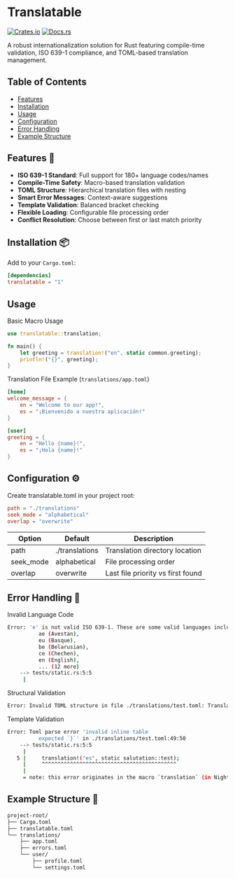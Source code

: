 # Translatable

[![Crates.io](https://img.shields.io/crates/v/translatable)](https://crates.io/crates/translatable)
[![Docs.rs](https://docs.rs/translatable/badge.svg)](https://docs.rs/translatable)

A robust internationalization solution for Rust featuring compile-time validation, ISO 639-1 compliance, and TOML-based translation management.

## Table of Contents

- [Features](#features)
- [Installation](#installation)
- [Usage](#usage)
- [Configuration](#configuration)
- [Error Handling](#error-handling)
- [Example Structure](#example-structure)

## Features 🚀

- **ISO 639-1 Standard**: Full support for 180+ language codes/names
- **Compile-Time Safety**: Macro-based translation validation
- **TOML Structure**: Hierarchical translation files with nesting
- **Smart Error Messages**: Context-aware suggestions
- **Template Validation**: Balanced bracket checking
- **Flexible Loading**: Configurable file processing order
- **Conflict Resolution**: Choose between first or last match priority

## Installation 📦

Add to your `Cargo.toml`:

```toml
[dependencies]
translatable = "1"
```

## Usage

Basic Macro Usage

```rust
use translatable::translation;

fn main() {
    let greeting = translation!("en", static common.greeting);
    println!("{}", greeting);
}
```

Translation File Example (`translations/app.toml`)

```toml
[home]
welcome_message = {
    en = "Welcome to our app!",
    es = "¡Bienvenido a nuestra aplicación!"
}

[user]
greeting = {
    en = "Hello {name}!",
    es = "¡Hola {name}!"
}
```

## Configuration ⚙️

Create translatable.toml in your project root:

```toml
path = "./translations"
seek_mode = "alphabetical"
overlap = "overwrite"
```

| Option    | Default        | Description                       |
| --------- | -------------- | --------------------------------- |
| path      | ./translations | Translation directory location    |
| seek_mode | alphabetical   | File processing order             |
| overlap   | overwrite      | Last file priority vs first found |

## Error Handling 🚨

Invalid Language Code

```sh
Error: 'e' is not valid ISO 639-1. These are some valid languages including 'e':
          ae (Avestan),
          eu (Basque),
          be (Belarusian),
          ce (Chechen),
          en (English),
          ... (12 more)
    --> tests/static.rs:5:5
     |
```

Structural Validation

```sh
Error: Invalid TOML structure in file ./translations/test.toml: Translation files must contain either nested tables or language translations, but not both at the same level.
```

Template Validation

```sh
Error: Toml parse error 'invalid inline table
          expected `}`' in ./translations/test.toml:49:50
    --> tests/static.rs:5:5
     |
   5 |     translation!("es", static salutation::test);
     |     ^^^^^^^^^^^^^^^^^^^^^^^^^^^^^^^^^^^^^^^^^^^
     |
     = note: this error originates in the macro `translation` (in Nightly builds, run with -Z macro-backtrace for more info)
```

## Example Structure 📂

```txt
project-root/
├── Cargo.toml
├── translatable.toml
└── translations/
    ├── app.toml
    ├── errors.toml
    └── user/
        ├── profile.toml
        └── settings.toml
```
